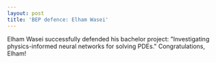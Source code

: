 ```yaml
---
layout: post
title: 'BEP defence: Elham Wasei'
---
```


Elham Wasei successfully defended his bachelor project: "Investigating physics-informed neural networks for solving PDEs." Congratulations, Elham!
